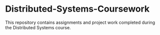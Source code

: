 # Distributed-Systems-Coursework
This repository contains assignments and project work completed during the Distributed Systems course. 
